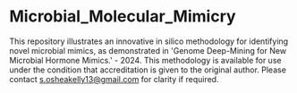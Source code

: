 # Microbial_Molecular_Mimicry
This repository illustrates an innovative in silico methodology for identifying novel microbial mimics, as demonstrated in 'Genome Deep-Mining for New Microbial Hormone Mimics.' - 2024. This methodology is available for use under the condition that accreditation is given to the original author. Please contact s.osheakelly13@gmail.com for clarity if required. 
